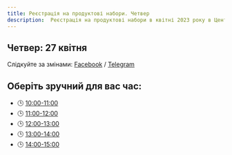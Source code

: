 ```yaml
---
title: Реєстрація на продуктові набори. Четвер
description:  Реєстрація на продуктові набори в квітні 2023 року в Центрі підтримки ВПО "24" Благодійного фонду "Шелтер Плюс" у Кривому Розі за адресою вулиця Маккейна, 24 
---
```

## Четвер: 27 квітня

Слідкуйте за змінами: [Facebook](https://fb.com/supportcenter24) / [Telegram](https://t.me/centervpo24)

## Оберіть зручний для вас час:
- 🕒 [10:00-11:00](https://forms.gle/UFYKtQN8HAPq7aDx7)
- 🕒 [11:00-12:00](https://forms.gle/ZkEzHT5bdGzmPJFP8)
- 🕒 [12:00-13:00](https://forms.gle/uThDuLHr2VYydqZ27)
- 🕒 [13:00-14:00](https://forms.gle/KFxkm9F9ctNkjhau5)
- 🕒 [14:00-15:00](https://forms.gle/4mN5g6w68FdUvfHE8)